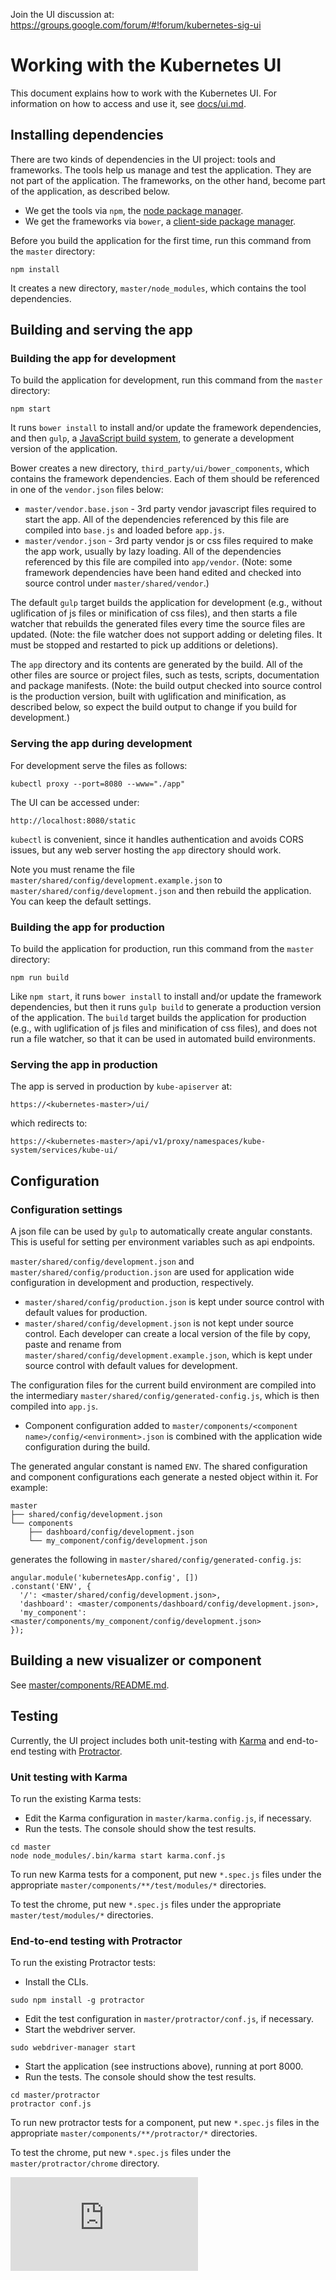 
Join the UI discussion at: https://groups.google.com/forum/#!forum/kubernetes-sig-ui

# Working with the Kubernetes UI
This document explains how to work with the Kubernetes UI. For information on how to access and use it, see [docs/ui.md](docs/ui.md).

## Installing dependencies
There are two kinds of dependencies in the UI project: tools and frameworks. The tools help
us manage and test the application. They are not part of the application. The frameworks, on the other hand, become part of the application, as described below.

* We get the tools via `npm`, the [node package manager](https://www.npmjs.com/). 
* We get the frameworks via `bower`, a [client-side package manager](http://bower.io/).

Before you build the application for the first time, run this command from the `master` directory:

```
npm install
```

It creates a new directory, `master/node_modules`, which contains the tool dependencies.

## Building and serving the app

### Building the app for development
To build the application for development, run this command from the `master` directory:

```
npm start
```

It runs `bower install` to install and/or update the framework dependencies, and then `gulp`, a [JavaScript build system](http://gulpjs.com/), to generate a development version of the application.

Bower creates a new directory, `third_party/ui/bower_components`, which contains the framework dependencies. Each of them should be referenced in one of the `vendor.json` files below:

* `master/vendor.base.json` - 3rd party vendor javascript files required to start the app. All of the dependencies referenced by this file are compiled into `base.js` and loaded before `app.js`.
* `master/vendor.json` - 3rd party vendor js or css files required to make the app work, usually by lazy loading. All of the dependencies referenced by this file are compiled into `app/vendor`. (Note: some framework dependencies have been hand edited and checked into source control under `master/shared/vendor`.)

The default `gulp` target builds the application for development (e.g., without uglification of js files or minification of css files), and then starts a file watcher that rebuilds the generated files every time the source files are updated. (Note: the file watcher does not support adding or deleting files. It must be stopped and restarted to pick up additions or deletions).

The `app` directory and its contents are generated by the build. All of the other files are source or project files, such as tests, scripts, documentation and package manifests. (Note: the build output checked into source control is the production version, built with uglification and minification, as described below, so expect the build output to change if you build for development.)

### Serving the app during development

For development serve the files as follows:

```
kubectl proxy --port=8080 --www="./app"
```

The UI can be accessed under:

```
http://localhost:8080/static
```

`kubectl` is convenient, since it handles authentication and avoids CORS issues, but any web server hosting the `app` directory should work.

Note you must rename the file `master/shared/config/development.example.json` to `master/shared/config/development.json` and then rebuild the application. You can keep the default settings.



### Building the app for production
To build the application for production, run this command from the `master` directory:

```
npm run build
```

Like `npm start`, it runs `bower install` to install and/or update the framework dependencies, but then it runs `gulp build` to generate a production version of the application. The `build` target builds the application for production (e.g., with uglification of js files and minification of css files), and does not run a file watcher, so that it can be used in automated build environments.

### Serving the app in production
The app is served in production by `kube-apiserver` at:

```
https://<kubernetes-master>/ui/
```

which redirects to:

```
https://<kubernetes-master>/api/v1/proxy/namespaces/kube-system/services/kube-ui/
```

## Configuration
### Configuration settings
A json file can be used by `gulp` to automatically create angular constants. This is useful for setting per environment variables such as api endpoints.

`master/shared/config/development.json` and `master/shared/config/production.json` are used for application wide configuration in development and production, respectively.

* `master/shared/config/production.json` is kept under source control with default values for production.
* `master/shared/config/development.json` is not kept under source control. Each developer can create a local version of the file by copy, paste and rename from `master/shared/config/development.example.json`, which is kept under source control with default values for development.

The configuration files for the current build environment are compiled into the intermediary `master/shared/config/generated-config.js`, which is then compiled into `app.js`.

* Component configuration added to `master/components/<component name>/config/<environment>.json` is combined with the application wide configuration during the build.

The generated angular constant is named `ENV`. The shared configuration and component configurations each generate a nested object within it. For example:

```
master
├── shared/config/development.json
└── components
    ├── dashboard/config/development.json
    └── my_component/config/development.json
```
generates the following in `master/shared/config/generated-config.js`:

```
angular.module('kubernetesApp.config', [])
.constant('ENV', {
  '/': <master/shared/config/development.json>,
  'dashboard': <master/components/dashboard/config/development.json>,
  'my_component': <master/components/my_component/config/development.json>
});
```


## Building a new visualizer or component
See [master/components/README.md](master/components/README.md).

## Testing
Currently, the UI project includes both unit-testing with [Karma](http://karma-runner.github.io/0.12/index.html) and end-to-end testing with [Protractor](http://angular.github.io/protractor/#/).

### Unit testing with Karma
To run the existing Karma tests:

* Edit the Karma configuration in `master/karma.config.js`, if necessary.
* Run the tests. The console should show the test results.

```
cd master
node node_modules/.bin/karma start karma.conf.js
```

To run new Karma tests for a component, put new `*.spec.js` files under the appropriate `master/components/**/test/modules/*` directories.

To test the chrome, put new `*.spec.js` files under the appropriate `master/test/modules/*` directories.

### End-to-end testing with Protractor
To run the existing Protractor tests:

* Install the CLIs.

```
sudo npm install -g protractor
```

* Edit the test configuration in `master/protractor/conf.js`, if necessary.
* Start the webdriver server.

```
sudo webdriver-manager start
```

* Start the application (see instructions above), running at port 8000.
* Run the tests. The console should show the test results.

```
cd master/protractor
protractor conf.js
```

To run new protractor tests for a component, put new `*.spec.js` files in the appropriate `master/components/**/protractor/*` directories.

To test the chrome, put new `*.spec.js` files under the `master/protractor/chrome` directory.

[![Analytics](https://kubernetes-site.appspot.com/UA-36037335-10/GitHub/www/README.md?pixel)]()
